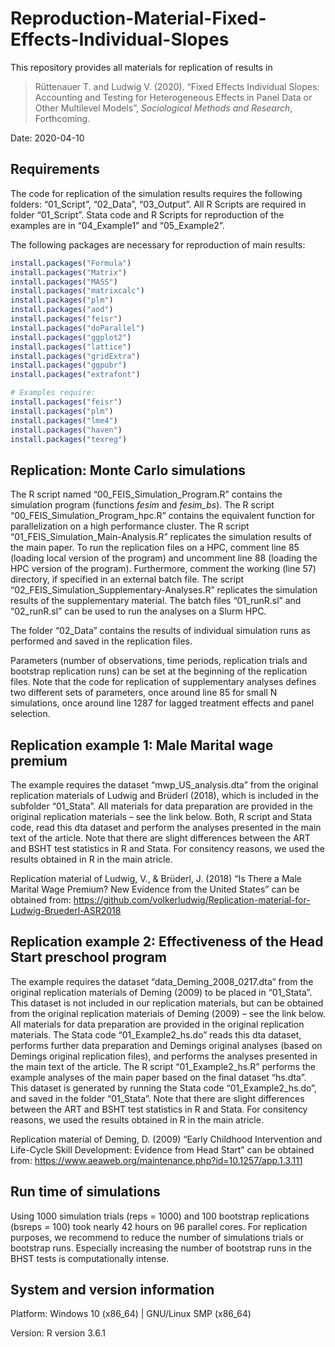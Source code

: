 
<!-- README.md is generated from README.Rmd. Please edit that file -->

# Reproduction-Material-Fixed-Effects-Individual-Slopes

This repository provides all materials for replication of results in

> Rüttenauer T. and Ludwig V. (2020). “Fixed Effects Individual Slopes:
> Accounting and Testing for Heterogeneous Effects in Panel Data or
> Other Multilevel Models”, *Sociological Methods and Research*,
> Forthcoming.

Date: 2020-04-10

## Requirements

The code for replication of the simulation results requires the
following folders: “01\_Script”, “02\_Data”, “03\_Output”. All R Scripts
are required in folder “01\_Script”. Stata code and R Scripts for
reproduction of the examples are in “04\_Example1” and “05\_Example2”.

The following packages are necessary for reproduction of main results:

``` r
install.packages("Formula")
install.packages("Matrix")
install.packages("MASS")
install.packages("matrixcalc")
install.packages("plm")
install.packages("aod")
install.packages("feisr") 
install.packages("doParallel")
install.packages("ggplot2")
install.packages("lattice")
install.packages("gridExtra")
install.packages("ggpubr")
install.packages("extrafont")

# Examples require:
install.packages("feisr") 
install.packages("plm")
install.packages("lme4")
install.packages("haven")
install.packages("texreg")
```

## Replication: Monte Carlo simulations

The R script named “00\_FEIS\_Simulation\_Program.R” contains the
simulation program (functions *fesim* and *fesim\_bs*). The R script
“00\_FEIS\_Simulation\_Program\_hpc.R” contains the equivalent
function for parallelization on a high performance cluster. The R script
“01\_FEIS\_Simulation\_Main-Analysis.R” replicates the simulation
results of the main paper. To run the replication files on a HPC,
comment line 85 (loading local version of the program) and uncomment
line 88 (loading the HPC version of the program). Furthermore, comment
the working (line 57) directory, if specified in an external batch file.
The script “02\_FEIS\_Simulation\_Supplementary-Analyses.R” replicates
the simulation results of the supplementary material. The batch files
“01\_runR.sl” and “02\_runR.sl” can be used to run the analyses on a
Slurm HPC.

The folder “02\_Data” contains the results of individual simulation runs
as performed and saved in the replication files.

Parameters (number of observations, time periods, replication trials and
bootstrap replication runs) can be set at the beginning of the
replication files. Note that the code for replication of supplementary
analyses defines two different sets of parameters, once around line 85
for small N simulations, once around line 1287 for lagged treatment
effects and panel selection.

## Replication example 1: Male Marital wage premium

The example requires the dataset “mwp\_US\_analysis.dta” from the
original replication materials of Ludwig and Brüderl (2018), which is
included in the subfolder “01\_Stata”. All materials for data
preparation are provided in the original replication materials – see the
link below. Both, R script and Stata code, read this dta dataset and
perform the analyses presented in the main text of the article. Note
that there are slight differences between the ART and BSHT test
statistics in R and Stata. For consitency reasons, we used the results
obtained in R in the main atricle.

Replication material of Ludwig, V., & Brüderl, J. (2018) “Is There a
Male Marital Wage Premium? New Evidence from the United States” can be
obtained from:
<https://github.com/volkerludwig/Replication-material-for-Ludwig-Bruederl-ASR2018>

## Replication example 2: Effectiveness of the Head Start preschool program

The example requires the dataset “data\_Deming\_2008\_0217.dta” from the
original replication materials of Deming (2009) to be placed in
“01\_Stata”. This dataset is not included in our replication
materials, but can be obtained from the original replication materials
of Deming (2009) – see the link below. All materials for data
preparation are provided in the original replication materials. The
Stata code “01\_Example2\_hs.do” reads this dta dataset, performs
further data preparation and Demings original analyses (based on Demings
original replication files), and performs the analyses presented in the
main text of the article. The R script “01\_Example2\_hs.R” performs the
example analyses of the main paper based on the final dataset “hs.dta”.
This dataset is generated by running the Stata code
“01\_Example2\_hs.do”, and saved in the folder “01\_Stata”. Note
that there are slight differences between the ART and BSHT test
statistics in R and Stata. For consitency reasons, we used the results
obtained in R in the main atricle.

Replication material of Deming, D. (2009) “Early Childhood Intervention
and Life-Cycle Skill Development: Evidence from Head Start” can be
obtained from:
<https://www.aeaweb.org/maintenance.php?id=10.1257/app.1.3.111>

## Run time of simulations

Using 1000 simulation trials (reps = 1000) and 100 bootstrap
replications (bsreps = 100) took nearly 42 hours on 96 parallel cores.
For replication purposes, we recommend to reduce the number of
simulations trials or bootstrap runs. Especially increasing the number
of bootstrap runs in the BHST tests is computationally intense.

## System and version information

Platform: Windows 10 (x86\_64) | GNU/Linux SMP (x86\_64)

Version: R version 3.6.1
